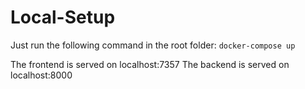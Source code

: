 # Local-Setup

Just run the following command in the root folder:
```docker-compose up```

The frontend is served on localhost:7357
The backend is served on localhost:8000
